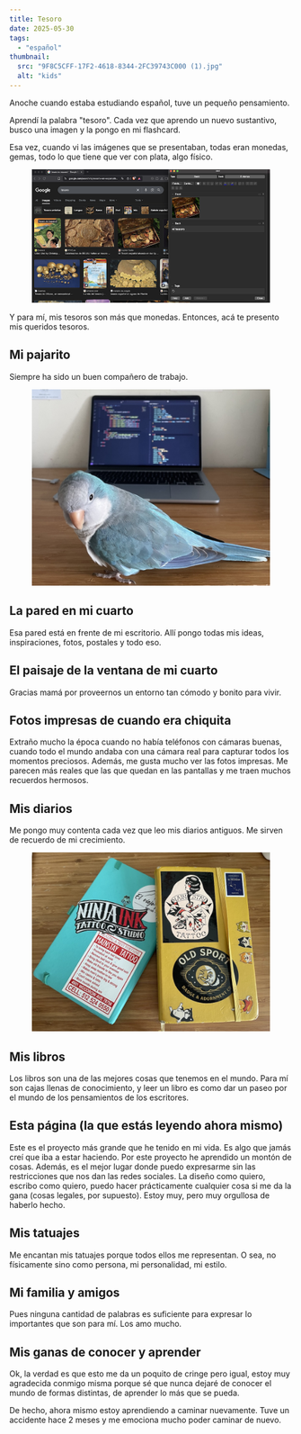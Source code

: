 ```yaml
---
title: Tesoro
date: 2025-05-30
tags:
  - "español"
thumbnail:
  src: "9F8C5CFF-17F2-4618-8344-2FC39743C000 (1).jpg"
  alt: "kids"
---
```

Anoche cuando estaba estudiando español, tuve un pequeño pensamiento.

Aprendí la palabra "tesoro". Cada vez que aprendo un nuevo sustantivo, busco una imagen y la pongo en mi flashcard.

Esa vez, cuando vi las imágenes que se presentaban, todas eran monedas, gemas, todo lo que tiene que ver con plata, algo físico.
<figure>
  <img
    src="tesoro.png"
    alt="tesoro" />
</figure>


Y para mí, mis tesoros son más que monedas. Entonces, acá te presento mis queridos tesoros.

<h2>Mi pajarito</h2>

Siempre ha sido un buen compañero de trabajo.

<figure>
  <img
    src="pie.jpeg"
    alt="pie" />
</figure>


<h2>La pared en mi cuarto</h2>

Esa pared está en frente de mi escritorio. Allí pongo todas mis ideas, inspiraciones, fotos, postales y todo eso.

<h2>El paisaje de la ventana de mi cuarto</h2>

Gracias mamá por proveernos un entorno tan cómodo y bonito para vivir.

<h2>Fotos impresas de cuando era chiquita</h2>

Extraño mucho la época cuando no había teléfonos con cámaras buenas, cuando todo el mundo andaba con una cámara real para capturar todos los momentos preciosos. Además, me gusta mucho ver las fotos impresas. Me parecen más reales que las que quedan en las pantallas y me traen muchos recuerdos hermosos.

<h2>Mis diarios</h2>

Me pongo muy contenta cada vez que leo mis diarios antiguos. Me sirven de recuerdo de mi crecimiento.

<figure>
  <img
    src="IMG_7207 (1).jpeg"
    alt="cuadernos" />
</figure>

<h2>Mis libros</h2>

Los libros son una de las mejores cosas que tenemos en el mundo. Para mí son cajas llenas de conocimiento, y leer un libro es como dar un paseo por el mundo de los pensamientos de los escritores.

<h2>Esta página (la que estás leyendo ahora mismo)</h2>

Este es el proyecto más grande que he tenido en mi vida. Es algo que jamás creí que iba a estar haciendo. Por este proyecto he aprendido un montón de cosas. Además, es el mejor lugar donde puedo expresarme sin las restricciones que nos dan las redes sociales. La diseño como quiero, escribo como quiero, puedo hacer prácticamente cualquier cosa si me da la gana (cosas legales, por supuesto). Estoy muy, pero muy orgullosa de haberlo hecho.

<h2>Mis tatuajes</h2>

Me encantan mis tatuajes porque todos ellos me representan. O sea, no físicamente sino como persona, mi personalidad, mi estilo.

<h2>Mi familia y amigos</h2>

Pues ninguna cantidad de palabras es suficiente para expresar lo importantes que son para mí. Los amo mucho.

<h2>Mis ganas de conocer y aprender</h2>

Ok, la verdad es que esto me da un poquito de cringe pero igual, estoy muy agradecida conmigo misma porque sé que nunca dejaré de conocer el mundo de formas distintas, de aprender lo más que se pueda.

De hecho, ahora mismo estoy aprendiendo a caminar nuevamente. Tuve un accidente hace 2 meses y me emociona mucho poder caminar de nuevo.